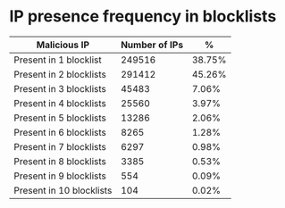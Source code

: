 # IP presence frequency in blocklists
| Malicious IP | Number of IPs | % |
|----|----|----|
| Present in 1 blocklist | 249516 | 38.75% |
| Present in 2 blocklists | 291412 | 45.26% |
| Present in 3 blocklists | 45483 | 7.06% |
| Present in 4 blocklists | 25560 | 3.97% |
| Present in 5 blocklists | 13286 | 2.06% |
| Present in 6 blocklists | 8265 | 1.28% |
| Present in 7 blocklists | 6297 | 0.98% |
| Present in 8 blocklists | 3385 | 0.53% |
| Present in 9 blocklists | 554 | 0.09% |
| Present in 10 blocklists | 104 | 0.02% |
